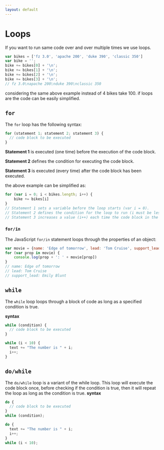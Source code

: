 ```yaml
---
layout: default
---
```

# Loops
If you want to run same code over and over multiple times we use loops.
```javascript
var bikes = ['fz 3.0', 'apache 200', 'duke 390', 'classic 350']
var bike = '';
bike += bikes[0] + '\n';
bike += bikes[1] + '\n';
bike += bikes[2] + '\n';
bike += bikes[3] + '\n';
// fz 3.0\napache 200\nduke 390\nclassic 350
```
considering the same above example instead of 4 bikes take 100. if loops are the code can be easily simplified.
## `for`
The `for` loop has the following syntax:
```javascript
for (statement 1; statement 2; statement 3) {
  // code block to be executed
}
```
**Statement 1** is executed (one time) before the execution of the code block.

**Statement 2** defines the condition for executing the code block.

**Statement 3** is executed (every time) after the code block has been executed.

the above example can be simplified as:
```javascript
for (var i = 0; i < bikes.length; i++) {
    bike += bikes[i]
}
// Statement 1 sets a variable before the loop starts (var i = 0).
// Statement 2 defines the condition for the loop to run (i must be less than bikes length).
// Statement 3 increases a value (i++) each time the code block in the loop has been executed.
```
### `for/in`
The JavaScript `for/in` statement loops through the properties of an object:
```javascript
var movie = {name: 'Edge of tomorrow', lead: 'Tom Cruise', support_lead: 'Emily Blunt'}
for (var prop in movie) {
    console.log(prop + ': ' + movie[prop])
}
// name: Edge of tomorrow
// lead: Tom Cruise
// support_lead: Emily Blunt
```
## `while`
The `while` loop loops through a block of code as long as a specified condition is true.

**syntax**
```javascript
while (condition) {
  // code block to be executed
}
```
```javascript
while (i < 10) {
  text += "The number is " + i;
  i++;
}
```
## `do/while`
The `do/while` loop is a variant of the while loop. This loop will execute the code block once, before checking if the condition is true, then it will repeat the loop as long as the condition is true.
**syntax**
```javascript
do {
  // code block to be executed
}
while (condition);
```
```javascript
do {
  text += "The number is " + i;
  i++;
}
while (i < 10); 
```